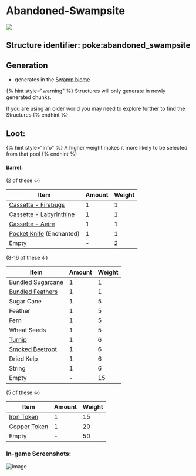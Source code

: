 # Abandoned-Swampsite

![](https://github.com/ItsMePok/PFE/assets/136857747/c73031c1-f564-4d6e-89e0-793225c14624)

## **Structure identifier:** poke:abandoned\_swampsite <a href="#identifier" id="identifier"></a>

## Generation

* generates in the [Swamp biome](https://minecraft.wiki/w/Swamp)

{% hint style="warning" %}
Structures will only generate in newly generated chunks.&#x20;

If you are using an older world you may need to explore further to find the Structures
{% endhint %}

## Loot:

{% hint style="info" %}
A higher weight makes it more likely to be selected from that pool
{% endhint %}

#### **Barrel:**

(2 of these ↓)

| Item                                                                                  | Amount | Weight |
| ------------------------------------------------------------------------------------- | ------ | ------ |
| [Cassette - Firebugs](https://github.com/ItsMePok/PFE/wiki/Cassette-Firebugs)         | 1      | 1      |
| [Cassette - Labyrinthine](https://github.com/ItsMePok/PFE/wiki/Cassette-Labyrinthine) | 1      | 1      |
| [Cassette - Aeire](https://github.com/ItsMePok/PFE/wiki/Cassette-Aerie)               | 1      | 1      |
| [Pocket Knife](https://github.com/ItsMePok/PFE/wiki/Pocket-Knife) (Enchanted)         | 1      | 1      |
| Empty                                                                                 | -      | 2      |

(8-16 of these ↓)

| Item                                                                        | Amount | Weight |
| --------------------------------------------------------------------------- | ------ | ------ |
| [Bundled Sugarcane](https://github.com/ItsMePok/PFE/wiki/Bundled-Sugarcane) | 1      | 1      |
| [Bundled Feathers](https://github.com/ItsMePok/PFE/wiki/Bundled-Feathers)   | 1      | 1      |
| Sugar Cane                                                                  | 1      | 5      |
| Feather                                                                     | 1      | 5      |
| Fern                                                                        | 1      | 5      |
| Wheat Seeds                                                                 | 1      | 5      |
| [Turnip](https://github.com/ItsMePok/PFE/wiki/Turnip)                       | 1      | 6      |
| [Smoked Beetroot](https://github.com/ItsMePok/PFE/wiki/Smoked-Beetroot)     | 1      | 6      |
| Dried Kelp                                                                  | 1      | 6      |
| String                                                                      | 1      | 6      |
| Empty                                                                       | -      | 15     |

(5 of these ↓)

| Item                                                                      | Amount | Weight |
| ------------------------------------------------------------------------- | ------ | ------ |
| [Iron Token](https://pfewiki.gitbook.io/home/items/tokens/iron-token)     | 1      | 15     |
| [Copper Token](https://pfewiki.gitbook.io/home/items/tokens/copper-token) | 1      | 20     |
| Empty                                                                     | -      | 50     |

### In-game Screenshots:

![image](https://github.com/ItsMePok/PFE/assets/136857747/a2c7a0c7-9bad-47b0-b606-79f0d5f527ff)
